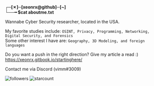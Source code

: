 
**┌─[✗]─[xeonrx@github]─[~]<br />
└──╼ $cat aboutme.txt**


Wannabe Cyber Security researcher, located in the USA.

My favorite studies include: `OSINT, Privacy, Programming, Networking, Digital Security, and Forensics` <br />
Some other interest I have are: `Geography, 3D Modeling, and foreign languages`

Do you want a push in the right direction? Give my article a read :) <br />
https://xeonrx.gitbook.io/startinghere/

Contact me via Discord (vimm#3009)

![followers](https://img.shields.io/github/followers/Xeonrx?label=Follow)
![starcount](https://img.shields.io/github/stars/Xeonrx)

